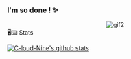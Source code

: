 ### I'm so done ! ✨
<div align="center">
  <img src="https://github.com/C-loud-Nine/C-loud-Nine/assets/104518333/cf01fcfa-8ad7-4662-8498-c368265c81de" alt="gif2">
</div


🖥⌨ Stats

<a href="https://github.com/C-loud-Nine"><img align="center" src="https://github-readme-activity-graph.vercel.app/graph?username=C-loud-Nine&bg_color=1a1b27&color=1f6feb&line=38bcad&point=628fdb&area=true&hide_border=true" alt="C-loud-Nine's github stats" /></a>
<br />


<!--
**C-loud-Nine/C-loud-Nine** is a ✨ _special_ ✨ repository because its `README.md` (this file) appears on your GitHub profile.

Here are some ideas to get you started:

- 🔭 I’m currently working on ...
- 🌱 I’m currently learning ...
- 👯 I’m looking to collaborate on ...
- 🤔 I’m looking for help with ...
- 💬 Ask me about ...
- 📫 How to reach me: ...
- 😄 Pronouns: ...
- ⚡ Fun fact: ...
-->
